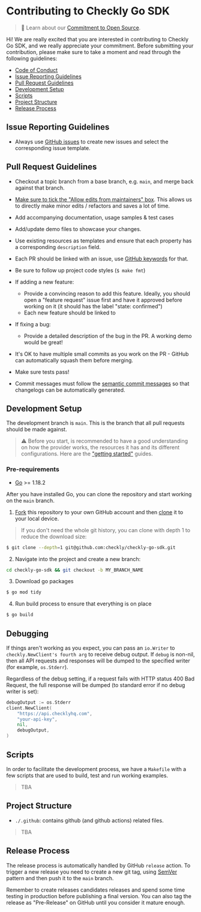 # Contributing to Checkly Go SDK

> 🤝 Learn about our [Commitment to Open Source](https://checklyhq.com/oss).

Hi! We are really excited that you are interested in contributing to Checkly Go SDK, and we really appreciate your commitment. Before submitting your contribution, please make sure to take a moment and read through the following guidelines:

- [Code of Conduct](./CODE_OF_CONDUCT.md)
- [Issue Reporting Guidelines](#issue-reporting-guidelines)
- [Pull Request Guidelines](#pull-request-guidelines)
- [Development Setup](#development-setup)
- [Scripts](#scripts)
- [Project Structure](#project-structure)
- [Release Process](#releases-process)

## Issue Reporting Guidelines

- Always use [GitHub issues](https://github.com/checkly/checkly-go-sdk/issues/new/choose) to create new issues and select the corresponding issue template.

## Pull Request Guidelines

- Checkout a topic branch from a base branch, e.g. `main`, and merge back against that branch.

- [Make sure to tick the "Allow edits from maintainers" box](https://docs.github.com/en/pull-requests/collaborating-with-pull-requests/working-with-forks/allowing-changes-to-a-pull-request-branch-created-from-a-fork). This allows us to directly make minor edits / refactors and saves a lot of time.

- Add accompanying documentation, usage samples & test cases
- Add/update demo files to showcase your changes.
- Use existing resources as templates and ensure that each property has a corresponding `description` field.
- Each PR should be linked with an issue, use [GitHub keywords](https://docs.github.com/en/get-started/writing-on-github/working-with-advanced-formatting/using-keywords-in-issues-and-pull-requests) for that.
- Be sure to follow up project code styles (`$ make fmt`)

- If adding a new feature:
  - Provide a convincing reason to add this feature. Ideally, you should open a "feature request" issue first and have it approved before working on it (it should has the label "state: confirmed")
  - Each new feature should be linked to

- If fixing a bug:
  - Provide a detailed description of the bug in the PR. A working demo would be great!

- It's OK to have multiple small commits as you work on the PR - GitHub can automatically squash them before merging.

- Make sure tests pass!

- Commit messages must follow the [semantic commit messages](https://gist.github.com/joshbuchea/6f47e86d2510bce28f8e7f42ae84c716) so that changelogs can be automatically generated.

## Development Setup

The development branch is `main`. This is the branch that all pull requests should be made against.

> ⚠️ Before you start, is recommended to have a good understanding on how the provider works, the resources it has and its different configurations. Here are the ["getting started"](https://github.com/checkly/checkly-go-sdk#getting-started) guides.

### Pre-requirements
- [Go](https://go.dev/doc/install) >= 1.18.2

After you have installed  Go, you can clone the repository and start working on the `main` branch.

1. [Fork](https://help.github.com/articles/fork-a-repo/) this repository to your own GitHub account and then [clone](https://help.github.com/articles/cloning-a-repository/) it to your local device.

  > If you don't need the whole git history, you can clone with depth 1 to reduce the download size:

  ```sh
  $ git clone --depth=1 git@github.com:checkly/checkly-go-sdk.git
  ```

2. Navigate into the project and create a new branch:
  ```sh
  cd checkly-go-sdk && git checkout -b MY_BRANCH_NAME
  ```

3. Download go packages
  ```sh
  $ go mod tidy
  ```

4. Run build process to ensure that everything is on place
  ```sh
  $ go build
  ```

## Debugging

If things aren't working as you expect, you can pass an `io.Writer` to `checkly.NewClient's fourth arg` to receive debug output. If `debug` is non-nil, then all API requests and responses will be dumped to the specified writer (for example, `os.Stderr`).

Regardless of the debug setting, if a request fails with HTTP status 400 Bad Request, the full response will be dumped (to standard error if no debug writer is set):

```go
debugOutput := os.Stderr
client.NewClient(
	"https://api.checklyhq.com",
	"your-api-key",
	nil,
	debugOutput,
)
```

## Scripts

In order to facilitate the development process, we have a `Makefile` with a few scripts that are used to build, test and run working examples.

> TBA

## Project Structure

- `./.github`: contains github (and github actions) related files.

> TBA


## Release Process
The release process is automatically handled by GitHub `release` action.
To trigger a new release you need to create a new git tag, using [SemVer](https://semver.org) pattern and then push it to the `main` branch.

Remember to create releases candidates releases and spend some time testing in production before publishing a final version. You can also tag the release as "Pre-Release" on GitHub until you consider it mature enough.
